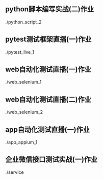 ## python脚本编写实战(二)作业
./python_script_2
## pytest测试框架直播(一)作业
./pytest_live_1
## web自动化测试直播(一)作业
./web_selenium_1
## web自动化测试直播(二)作业
./web_selenium_2
## app自动化测试直播(一)作业
./app_appium_1
## 企业微信接口测试实战(一)作业
./service